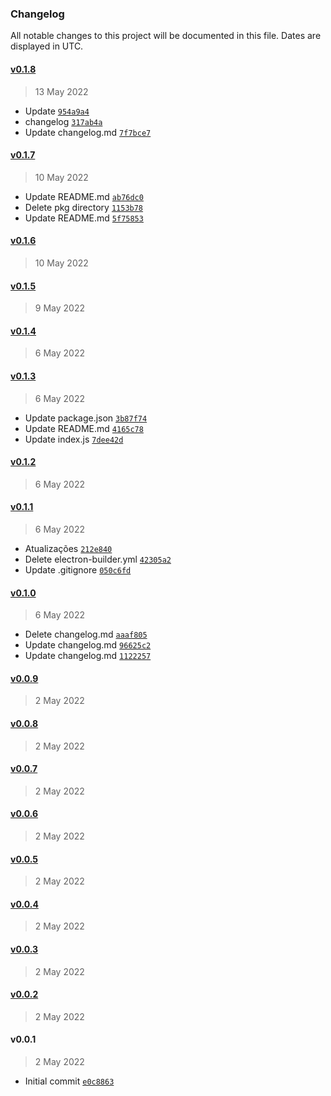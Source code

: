 ### Changelog

All notable changes to this project will be documented in this file. Dates are displayed in UTC.

#### [v0.1.8](https://github.com/psycodeliccircus/esxbrasillauncher/compare/v0.1.7...v0.1.8)

> 13 May 2022

- Update [`954a9a4`](https://github.com/psycodeliccircus/esxbrasillauncher/commit/954a9a4412d75b38b3e83a52e832c4ab18d43c26)
- changelog [`317ab4a`](https://github.com/psycodeliccircus/esxbrasillauncher/commit/317ab4ab27c69c154e2972ff236c91bf394e825b)
- Update changelog.md [`7f7bce7`](https://github.com/psycodeliccircus/esxbrasillauncher/commit/7f7bce7d4438fa558922a7c4f1dc8ca9d3c81525)

#### [v0.1.7](https://github.com/psycodeliccircus/esxbrasillauncher/compare/v0.1.6...v0.1.7)

> 10 May 2022

- Update README.md [`ab76dc0`](https://github.com/psycodeliccircus/esxbrasillauncher/commit/ab76dc0326d792dfce8b0db6afe7a96706323562)
- Delete pkg directory [`1153b78`](https://github.com/psycodeliccircus/esxbrasillauncher/commit/1153b78ade0522064c719d165c0412edeea839da)
- Update README.md [`5f75853`](https://github.com/psycodeliccircus/esxbrasillauncher/commit/5f75853b4dbe4881496af773f071d684d5f44e4b)

#### [v0.1.6](https://github.com/psycodeliccircus/esxbrasillauncher/compare/v0.1.5...v0.1.6)

> 10 May 2022

#### [v0.1.5](https://github.com/psycodeliccircus/esxbrasillauncher/compare/v0.1.4...v0.1.5)

> 9 May 2022

#### [v0.1.4](https://github.com/psycodeliccircus/esxbrasillauncher/compare/v0.1.3...v0.1.4)

> 6 May 2022

#### [v0.1.3](https://github.com/psycodeliccircus/esxbrasillauncher/compare/v0.1.2...v0.1.3)

> 6 May 2022

- Update package.json [`3b87f74`](https://github.com/psycodeliccircus/esxbrasillauncher/commit/3b87f74ce6c654e3454556cd57837a30b6787097)
- Update README.md [`4165c78`](https://github.com/psycodeliccircus/esxbrasillauncher/commit/4165c78f60e10ed53f60ffeb3d7c23815e82e61f)
- Update index.js [`7dee42d`](https://github.com/psycodeliccircus/esxbrasillauncher/commit/7dee42d6b8dd5797c201d2c7efbeee44b0ba56be)

#### [v0.1.2](https://github.com/psycodeliccircus/esxbrasillauncher/compare/v0.1.1...v0.1.2)

> 6 May 2022

#### [v0.1.1](https://github.com/psycodeliccircus/esxbrasillauncher/compare/v0.1.0...v0.1.1)

> 6 May 2022

- Atualizações [`212e840`](https://github.com/psycodeliccircus/esxbrasillauncher/commit/212e84012f0b99f1ada653dfb7406e32b865aa3b)
- Delete electron-builder.yml [`42305a2`](https://github.com/psycodeliccircus/esxbrasillauncher/commit/42305a2f4290413c4e7830a64e3ebdfc966d2799)
- Update .gitignore [`050c6fd`](https://github.com/psycodeliccircus/esxbrasillauncher/commit/050c6fd3035cfd1bc1967e421caa585667002562)

#### [v0.1.0](https://github.com/psycodeliccircus/esxbrasillauncher/compare/v0.0.9...v0.1.0)

> 6 May 2022

- Delete changelog.md [`aaaf805`](https://github.com/psycodeliccircus/esxbrasillauncher/commit/aaaf805b4d1259b7fd1444a1e3db73d367cbe3bf)
- Update changelog.md [`96625c2`](https://github.com/psycodeliccircus/esxbrasillauncher/commit/96625c2b937a9504ad542d2d39a23a94861fe56e)
- Update changelog.md [`1122257`](https://github.com/psycodeliccircus/esxbrasillauncher/commit/1122257807bc3480ca6b9639132eb97f85a5ce20)

#### [v0.0.9](https://github.com/psycodeliccircus/esxbrasillauncher/compare/v0.0.8...v0.0.9)

> 2 May 2022

#### [v0.0.8](https://github.com/psycodeliccircus/esxbrasillauncher/compare/v0.0.7...v0.0.8)

> 2 May 2022

#### [v0.0.7](https://github.com/psycodeliccircus/esxbrasillauncher/compare/v0.0.6...v0.0.7)

> 2 May 2022

#### [v0.0.6](https://github.com/psycodeliccircus/esxbrasillauncher/compare/v0.0.5...v0.0.6)

> 2 May 2022

#### [v0.0.5](https://github.com/psycodeliccircus/esxbrasillauncher/compare/v0.0.4...v0.0.5)

> 2 May 2022

#### [v0.0.4](https://github.com/psycodeliccircus/esxbrasillauncher/compare/v0.0.3...v0.0.4)

> 2 May 2022

#### [v0.0.3](https://github.com/psycodeliccircus/esxbrasillauncher/compare/v0.0.2...v0.0.3)

> 2 May 2022

#### [v0.0.2](https://github.com/psycodeliccircus/esxbrasillauncher/compare/v0.0.1...v0.0.2)

> 2 May 2022

#### v0.0.1

> 2 May 2022

- Initial commit [`e0c8863`](https://github.com/psycodeliccircus/esxbrasillauncher/commit/e0c8863c620093d5975d0d8b677830c96f0260e9)
